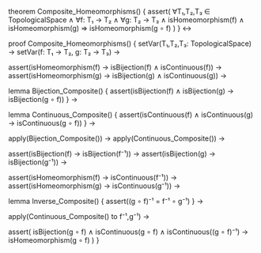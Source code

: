 theorem Composite_Homeomorphisms() {
  assert(
    ∀T₁,T₂,T₃ ∈ TopologicalSpace ∧
    ∀f: T₁ → T₂ ∧ ∀g: T₂ → T₃ ∧
    isHomeomorphism(f) ∧ isHomeomorphism(g) ⇒
    isHomeomorphism(g ∘ f)
  )
} ↔

proof Composite_Homeomorphisms() {
  setVar(T₁,T₂,T₃: TopologicalSpace) →
  setVar(f: T₁ → T₂, g: T₂ → T₃) →
  
  assert(isHomeomorphism(f) → isBijection(f) ∧ isContinuous(f)) →
  assert(isHomeomorphism(g) → isBijection(g) ∧ isContinuous(g)) →
  
  lemma Bijection_Composite() {
    assert(isBijection(f) ∧ isBijection(g) → isBijection(g ∘ f))
  } →
  
  lemma Continuous_Composite() {
    assert(isContinuous(f) ∧ isContinuous(g) → isContinuous(g ∘ f))
  } →
  
  apply(Bijection_Composite()) →
  apply(Continuous_Composite()) →
  
  assert(isBijection(f) → isBijection(f⁻¹)) →
  assert(isBijection(g) → isBijection(g⁻¹)) →
  
  assert(isHomeomorphism(f) → isContinuous(f⁻¹)) →
  assert(isHomeomorphism(g) → isContinuous(g⁻¹)) →
  
  lemma Inverse_Composite() {
    assert((g ∘ f)⁻¹ = f⁻¹ ∘ g⁻¹)
  } →
  
  apply(Continuous_Composite() to f⁻¹,g⁻¹) →
  
  assert(
    isBijection(g ∘ f) ∧ 
    isContinuous(g ∘ f) ∧ 
    isContinuous((g ∘ f)⁻¹) →
    isHomeomorphism(g ∘ f)
  )
}